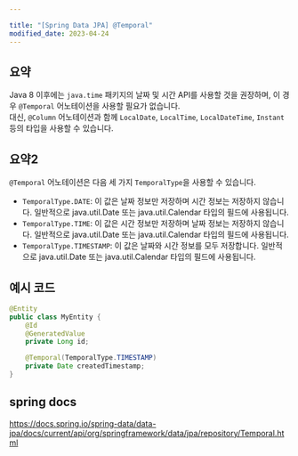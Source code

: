 ```yaml
---

title: "[Spring Data JPA] @Temporal"
modified_date: 2023-04-24
---
```


## 요약
Java 8 이후에는 `java.time` 패키지의 날짜 및 시간 API를 사용할 것을 권장하며, 이 경우 `@Temporal` 어노테이션을 사용할 필요가 없습니다.  
대신, `@Column` 어노테이션과 함께 `LocalDate`, `LocalTime`, `LocalDateTime`, `Instant` 등의 타입을 사용할 수 있습니다.  

## 요약2
`@Temporal` 어노테이션은 다음 세 가지 `TemporalType`을 사용할 수 있습니다.

- `TemporalType.DATE`: 이 값은 날짜 정보만 저장하며 시간 정보는 저장하지 않습니다. 일반적으로 java.util.Date 또는 java.util.Calendar 타입의 필드에 사용됩니다.
- `TemporalType.TIME`: 이 값은 시간 정보만 저장하며 날짜 정보는 저장하지 않습니다. 일반적으로 java.util.Date 또는 java.util.Calendar 타입의 필드에 사용됩니다.
- `TemporalType.TIMESTAMP`: 이 값은 날짜와 시간 정보를 모두 저장합니다. 일반적으로 java.util.Date 또는 java.util.Calendar 타입의 필드에 사용됩니다.

## 예시 코드
```java
@Entity
public class MyEntity {
    @Id
    @GeneratedValue
    private Long id;

    @Temporal(TemporalType.TIMESTAMP)
    private Date createdTimestamp;
}
```

## spring docs
https://docs.spring.io/spring-data/data-jpa/docs/current/api/org/springframework/data/jpa/repository/Temporal.html
